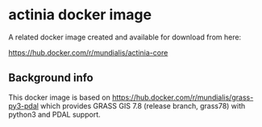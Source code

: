 # actinia docker image

A related docker image created and available for download from here:

https://hub.docker.com/r/mundialis/actinia-core

## Background info

This docker image is based on https://hub.docker.com/r/mundialis/grass-py3-pdal which provides GRASS GIS 7.8 (release branch, grass78) with python3 and PDAL support.
